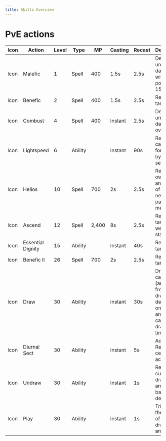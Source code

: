 ```yaml
---
title: Skills Overview
---
```

# PvE actions
| Icon | Action | Level | Type | MP | Casting | Recast | Description | 
| --- | --- | --- | --- | --- | --- | --- | --- | 
| Icon | Malefic | 1 | Spell | 400 | 1.5s | 2.5s | Deals unaspected damage with a potency of 150. |
| Icon | Benefic | 2 | Spell | 400 | 1.5s | 2.5s | Restores target's HP. |
| Icon | Combust | 4 | Spell | 400 | Instant | 2.5s | Deals unaspected damage over time. | 
| Icon | Lightspeed | 6 | Ability | | Instant | 90s | Reduces cast times for spells by 2.5 seconds. | 
| Icon | Helios | 10 | Spell | 700 | 2s | 2.5s | Restores own HP and the HP of all nearby party members. | 
| Icon | Ascend | 12 | Spell | 2,400 | 8s | 2.5s | Resurrects target to a weakened state. | 
| Icon | Essential Dignity | 15 | Ability | | Instant | 40s | Restores target's HP. | 
| Icon | Benefic II | 26 | Spell | 700 | 2s | 2.5s | Restores target's HP. | 
| Icon | Draw | 30 | Ability | | Instant | 30s | Draw a card (arcanum) from your divining deck. Only one arcanum can be drawn at a time. | 
| Icon | Diurnal Sect | 30 | Ability | | Instant | 5s | Adds Regen to certain actions. | 
| Icon | Undraw | 30 | Ability | | Instant | 1s | Return the currently drawn arcanum back to the deck. | 
| Icon | Play | 30 | Ability | | Instant | 1s | Triggers the effect of your drawn arcanum. |